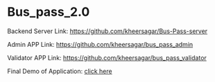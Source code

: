 # Bus_pass_2.0

Backend Server Link: https://github.com/kheersagar/Bus-Pass-server

Admin APP Link: https://github.com/kheersagar/bus_pass_admin

Validator APP Link: https://github.com/kheersagar/bus_pass_validator

Final Demo of Application: <a href="https://drive.google.com/file/d/1YI_iLIShdj970ZqI-hs8BoyOVpz7m_yn/view?usp=sharing"> click here</a>
